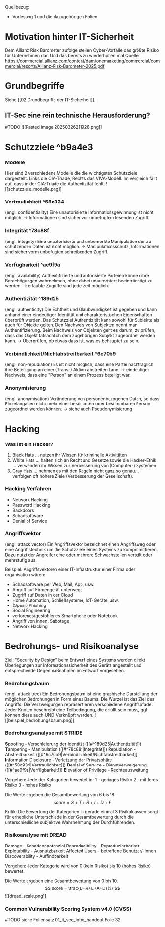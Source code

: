 Quellbezug:
- Vorlesung 1 und die dazugehörigen Folien 
# Motivation hinter IT-Sicherheit

Dem Allianz Risk Barometer zufolge stellen Cyber-Vorfälle das größte Risiko für Unternehmen dar. Und das bereits zu wiederholten mal
	Quelle: https://commercial.allianz.com/content/dam/onemarketing/commercial/commercial/reports/Allianz-Risk-Barometer-2025.pdf 

# Grundbegriffe
Siehe [[02 Grundbegriffe der IT-Sicherheit]].

## IT-Sec eine rein technische Herausforderung?
#TODO
![[Pasted image 20250326211928.png]]

# Schutzziele ^b9a4e3
### Modelle
Hier sind 2 verschiedene Modelle die die wichtigsten Schutzziele dargestellt. Links die CIA-Triade, Rechts das VIVA-Modell. Im vergleich fällt auf, dass in der CIA-Triade die Authentizität fehlt.
![[schutzziele_modelle.png]]

### Vertraulichkeit ^58c934
(engl. confidentiality)
Eine unautorisierte Informationsgewinnung ist nicht möglich.
 -> Informationen sind sicher vor unbefugtem lesenden Zugriff.

### Integrität ^78c88f
(engl. integrity)
Eine unautorisierte und unbemerkte Manipulation der zu schützenden Daten ist nicht möglich.
 -> Manipulationsschutz, Informationen sind sicher vorm unbefugten schreibenden Zugriff.

### Verfügbarkeit ^ae9f9a
(engl. availability)
Authentifizierte und autorisierte Parteien können ihre Berechtigungen wahrnehmen, ohne dabei unautorisiert beeinträchtigt zu werden.
 -> erlaubte Zugriffe sind jederzeit möglich.

### Authentizität ^189d25
(engl. authenticity)
Die Echtheit und Glaubwürdigkeit ist gegeben und kann anhand einer eindeutigen Identität und charakteristischen Eigenschaften überprüft werden.
Das Schutzziel Authentizität kann sowohl für Subjekte als auch für Objekte gelten. Den Nachweis von Subjekten nennt man Authentifizierung. Beim Nachweis von Objekten geht es darum, zu prüfen, dass das Objekt tatsächlich dem zugehörigen Subjekt zugeordnet werden kann.
 -> Überprüfen, ob etwas dass ist, was es behauptet zu sein.

### Verbindlichkeit/Nichtabstreitbarkeit ^6c70b9
(engl. non-repudiation)
Es ist nicht möglich, dass eine Partei nachträglich ihre Beteiligung an einer (Trans-) Aktion abstreiten kann.
 -> eindeutiger Nachweis, dass eine "Person" an einem Prozess beteiligt war.

### Anonymisierung
(engl. anonymisation)
Veränderung von personenbezogenen Daten, so dass Einzelangaben nicht mehr einer bestimmten oder bestimmbaren Person zugeordnet werden können.
 -> siehe auch Pseudonymisierung

# Hacking
### Was ist ein Hacker?
1. Black Hats
   ... nutzen ihr Wissen für kriminelle Aktivitäten
2. White Hats
   ... halten sich an Recht und Gesetze sowie die Hacker-Ethik.
   ... verwenden ihr Wissen zur Verbesserung von (Computer-) Systemen.
3. Gray Hats
   ... nehmen es mit den Regeln nicht ganz so genau.
   ... verfolgen oft höhere Ziele (Verbesserung der Gesellschaft).

### Hacking Verfahren
- Network Hacking
- Password Hacking
- Backdoors
- Schadsoftware
- Denial of Service

### Angriffsvektor
(engl. attack vector)
Ein Angriffsvektor bezeichnet einen Angriffsweg oder eine Angriffstechnik um die Schutzziele eines Systems zu kompromittieren. Dazu nutzt der Angreifer eine oder mehrere Schwachstellen verteilt oder mehrstufig aus.

Beispiel:
Angriffsvektoren einer IT-Infrastruktur einer Firma oder organisation wären:
- Schadsoftware per Web, Mail, App, usw.
- Angriff auf Firmengerät unterwegs
- Zugriff auf Daten in der Cloud
- Home Automation, Schließsysteme, IoT-Geräte, usw.
- (Spear) Phishing
- Social Engineering
- verlorenes/gestohlenes Smartphone oder Notebook
- Angriff von innen, Sabotage
- Network Hacking

# Bedrohungs- und Risikoanalyse
Ziel: "Security by Design"
	beim Entwurf eines Systems werden direkt Überlegungen zur Informationssicherheit des Geräts angestellt und entsprechende Gegenmaßnahmen im Entwurf vorgesehen.

### Bedrohungsbaum
(engl. attack tree)
Ein Bedrohungsbaum ist eine graphische Darstellung der möglichen Bedrohungen in Form eines Baums. 
Die Wurzel ist das Ziel des Angriffs. Die Verzweigungen repräsentieren verschiedene Angriffspfade. Jeder Knoten beschreibt eine Teilbedingung, die erfüllt sein muss, ggf. können diese auch UND-Verknüpft werden.
![[beispiel_bedrohungsbaum.png]]

### Bedrohungsanalyse mit STRIDE
<b>S</b>poofing - Verschleierung der Identität ([[#^189d25|Authentizität]])
<b>T</b>ampering - Manipulation ([[#^78c88f|Integrität]])
<b>R</b>epudiation - Abstreitbarkeit ([[#^6c70b9|Verbindlichkeit/Nichtabstreitbarkeit]])
<b>I</b>nformation Disclosure - Verletzung der Privatsphäre ([[#^58c934|Vertraulichkeit]])
<b>D</b>enial of Service - Dienstverweigerung ([[#^ae9f9a|Verfügbarkeit]])
<b>E</b>levation of Privilege - Rechteausweitung

Vorgehen:
Jede der Kategorien bewertet in:
	1 - geringes Risiko
	2 - mittleres Risiko
	3 - hohes Risiko

Die Werte ergeben die Gesamtbewertung von 6 bis 18.
$$ score = S+T+R+I+D+E$$

Kritik:
Die Bewertung der Kategorien in gerade einmal 3 Risikoklassen sorgt für erhebliche Unterschiede in der Gesamtbewertung durch die unterschiedliche subjektive Wahrnehmung der Durchführenden.

### Risikoanalyse mit DREAD
Damage - Schadenspotenzial
Reproducibility - Reproduzierbarkeit
Explotability - Ausnutzbarkeit
Affected Users - betroffene Benutzer/-innen
Discoverability - Auffindbarkeit

Vorgehen:
Jeder Kategorie wird von 0 (kein Risiko) bis 10 (hohes Risiko) bewertet.

Die Werte ergeben eine Gesamtbewertung von 0 bis 10.
$$ score = \frac{D+R+E+A+D}{5} $$
![[dread_scale.png]]

### Common Vulnerability Scoring System v4.0 (CVSS)
#TODO siehe Foliensatz 01_it_sec_intro_handout Folie 32

